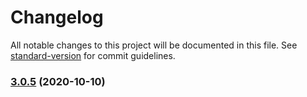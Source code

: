 # Changelog

All notable changes to this project will be documented in this file. See [standard-version](https://github.com/conventional-changelog/standard-version) for commit guidelines.

### [3.0.5](https://github.com/BlackGlory/parse-favicon/compare/v3.0.4...v3.0.5) (2020-10-10)
